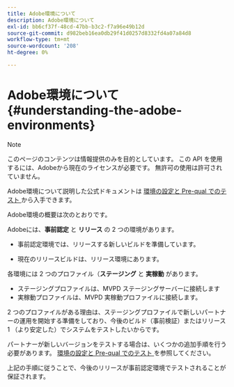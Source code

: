 ```yaml
---
title: Adobe環境について
description: Adobe環境について
exl-id: bb6cf37f-48cd-47bb-b3c2-f7a96e49b12d
source-git-commit: d982beb16ea0db29f41d0257d8332fd4a07a84d8
workflow-type: tm+mt
source-wordcount: '208'
ht-degree: 0%

---
```


# Adobe環境について {#understanding-the-adobe-environments}

>[!NOTE]
>
>このページのコンテンツは情報提供のみを目的としています。 この API を使用するには、Adobeから現在のライセンスが必要です。 無許可の使用は許可されていません。

Adobe環境について説明した公式ドキュメントは [ 環境の設定と Pre-qual でのテスト ](/help/authentication/notes-technical/setting-up-your-environment-and-testing-in-prequal.md) から入手できます。

Adobe環境の概要は次のとおりです。

Adobeには、**事前認定** と **リリース** の 2 つの環境があります。

* 事前認定環境では、リリースする新しいビルドを準備しています。

* 現在のリリースビルドは、リリース環境にあります。

各環境には 2 つのプロファイル（**ステージング** と **実稼動** があります。

* ステージングプロファイルは、MVPD ステージングサーバーに接続します
* 実稼動プロファイルは、MVPD 実稼動プロファイルに接続します。

2 つのプロファイルがある理由は、ステージングプロファイルで新しいパートナーの運用を開始する準備をしており、今後のビルド（事前検証）またはリリース 1 （より安定した）でシステムをテストしたいからです。

パートナーが新しいバージョンをテストする場合は、いくつかの追加手順を行う必要があります。 [ 環境の設定と Pre-qual でのテスト ](/help/authentication/notes-technical/setting-up-your-environment-and-testing-in-prequal.md) を参照してください。

上記の手順に従うことで、今後のリリースが事前認定環境でテストされることが保証されます。
